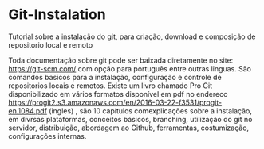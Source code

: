 # Git-Instalation
Tutorial sobre a instalação do git, para criação, download e composição de repositorio local e remoto

  Toda documentação sobre git pode ser baixada diretamente no site: https://git-scm.com/ com opção para português entre outras linguas. São comandos basicos para a instalação, configuração e controle de repositorios locais e remotos. Existe um livro chamado Pro Git disponibilizado em vários formatos disponível em pdf no endereco https://progit2.s3.amazonaws.com/en/2016-03-22-f3531/progit-en.1084.pdf (ingles) , são 10 capítulos comexplicações sobre a instalação, em divrsas plataformas, conceitos básicos, branching, utilização do git no servidor, distribuição, abordagem ao Github, ferramentas, costumização, configurações internas. 

